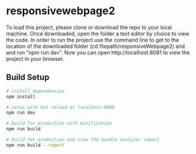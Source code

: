 # responsivewebpage2

To load this project, please clone or download the repo to your local machine. Once downloaded, open the folder a text editor by choice to view the code.
In order to run the project use the command line to get to the location of the downloaded folder (cd filepath/responsiveWebpage2) and and run "npm run dev".
Now you can open http://localhost:8081 to view the project in your browser.

## Build Setup

``` bash
# install dependencies
npm install

# serve with hot reload at localhost:8080
npm run dev

# build for production with minification
npm run build

# build for production and view the bundle analyzer report
npm run build --report
```
